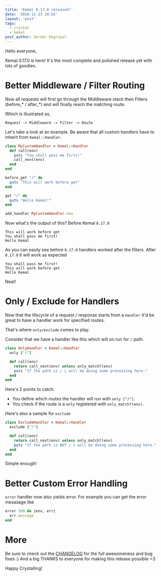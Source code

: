 ```yaml
---
title: 'Kemal 0.17.0 released!'
date: '2016-11-23 20:55'
layout: 'post'
tags:
  - crystal
  - kemal
post_author: Serdar Dogruyol
---
```


Hello everyone,

Kemal 0.17.0 is here! It's the most complete and polished release yet with lots of goodies.

# Better Middleware / Filter Routing

Now all requests will first go through the Middleware stack then Filters (before_* / after_*) and will finally reach the matching route.

Which is illustrated as,

```
Request -> Middleware -> Filter -> Route
```

Let's take a look at an example. Be aware that all custom handlers have to inherit from `Kemal::Handler`.


```ruby
class MyCustomHandler < Kemal::Handler
  def call(env)
    puts "You shall pass me first!"
    call_next(env)
  end
end

before_get "/" do
  puts "This will work before get"
end

get "/" do
  puts "Hello Kemal!"
end

add_handler MyCustomHandler.new
```

Now what's the output of this? Before Kemal `0.17.0`

```
This will work before get
You shall pass me first!
Hello Kemal
```

As you can easily see before `0.17.0` handlers worked after the filters. After `0.17.0` it will work as expected

```
You shall pass me first!
This will work before get
Hello Kemal
```

Neat!

# Only / Exclude for Handlers

Now that the lifecycle of a request / response starts from a `Handler` it'd be great to have a handler work for specified routes.

That's where `only/exclude` comes to play.

Consider that we have a handler like this which will on run for `/` path.

```ruby
class OnlyHandler < Kemal::Handler
  only ["/"]

  def call(env)
    return call_next(env) unless only_match?(env)
    puts "If the path is / i will be doing some processing here."
  end
end
```

Here's 2 points to catch.

- You define which routes the handler will run with `only ["/"]`.
- You check if the route is a `only` registered with `only_match?(env)`.

Here's also a sample for `exclude`

```ruby
class ExcludeHandler < Kemal::Handler
  exclude ["/"]

  def call(env)
    return call_next(env) unless only_match?(env)
    puts "If the path is NOT / i will be doing some processing here."
  end
end
```

Simple enough!

# Better Custom Error Handling

`error` handler now also yields error. For example you can get the error mesasage like

```ruby
error 500 do |env, err|
  err.message
end
```

# More

Be sure to check out the [CHANGELOG](https://github.com/sdogruyol/kemal/releases/tag/v0.17.0) for the full awesomeness and bug fixes :) And a big THANKS to everyone for making this release possible <3

Happy Crystalling!